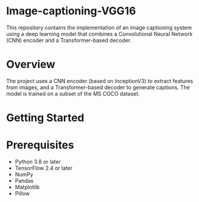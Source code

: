 # Image-captioning-VGG16

This repository contains the implementation of an image captioning system using a deep learning model that combines a Convolutional Neural Network (CNN) encoder and a Transformer-based decoder.

# Overview
The project uses a CNN encoder (based on InceptionV3) to extract features from images, and a Transformer-based decoder to generate captions. The model is trained on a subset of the MS COCO dataset.

# Getting Started
# Prerequisites
- Python 3.8 or later
- TensorFlow 2.4 or later
- NumPy
- Pandas
- Matplotlib
- Pillow
